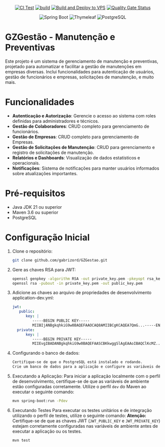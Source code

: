 <div align="center">

[![CI Test](https://github.com/gabrizord/GZGestao/actions/workflows/test-maven.yml/badge.svg)](https://github.com/gabrizord/GZGestao/actions/workflows/test-maven.yml)
[![build](https://github.com/gabrizord/GZGestao/actions/workflows/maven.yml/badge.svg)](https://github.com/gabrizord/GZGestao/actions/workflows/maven.yml)
[![Build and Deploy to VPS](https://github.com/gabrizord/GZGestao/actions/workflows/deploy.yml/badge.svg)](https://github.com/gabrizord/GZGestao/actions/workflows/deploy.yml)
[![Quality Gate Status](https://sonarcloud.io/api/project_badges/measure?project=gabrizord_GZGestao&metric=alert_status)](https://sonarcloud.io/summary/new_code?id=gabrizord_GZGestao)
</div>
<div align="center">

![Spring Boot](https://img.shields.io/badge/Spring_Boot-6DB33F?style=for-the-badge&logo=spring-boot&logoColor=white)
![Thymeleaf](https://img.shields.io/badge/Thymeleaf-005F0F?style=for-the-badge&logo=thymeleaf&logoColor=white)
![PostgreSQL](https://img.shields.io/badge/PostgreSQL-336791?style=for-the-badge&logo=postgresql&logoColor=white)
</div>

# GZGestão - Manutenção e Preventivas
Este projeto é um sistema de gerenciamento de manutenção e preventivas, projetado para automatizar e facilitar a gestão de manutenções em empresas diversas. 
Inclui funcionalidades para autenticação de usuários, gestão de funcionários e empresas, solicitações de manutenção, e muito mais.

# Funcionalidades
- **Autenticação e Autorização**: Gerencie o acesso ao sistema com roles definidas para administradores e técnicos.
- **Gestão de Colaboradores**: CRUD completo para gerenciamento de funcionários.
- **Gestão de Empresas**: CRUD completo para gerenciamento de Empresas.
- **Gestão de Solicitações de Manutenção**: CRUD para gerenciamento e registro de solicitações de manutenção.
- **Relatórios e Dashboards**: Visualização de dados estatísticos e operacionais.
- **Notificações**: Sistema de notificações para manter usuários informados sobre atualizações importantes.

# Pré-requisitos
- Java JDK 21 ou superior
- Maven 3.6 ou superior
- PostgreSQL

# Configuração Inicial
1. Clone o repositório:
   ```bash
   git clone github.com/gabrizord/GZGestao.git

2. Gere as chaves RSA para JWT:
   ```bash
   openssl genpkey -algorithm RSA -out private_key.pem -pkeyopt rsa_keygen_bits:2048
   openssl rsa -pubout -in private_key.pem -out public_key.pem

3. Adicione as chaves ao arquivo de propriedades de desenvolvimento
   application-dev.yml:
   ````yaml
   jwt:
      public:
         key: |
            -----BEGIN PUBLIC KEY-----
            MIIBIjANBgkqhkiG9w0BAQEFAAOCAQ8AMIIBCgKCAQEA7QmG...-----END PUBLIC KEY-----
     private:
         key: |
            -----BEGIN PRIVATE KEY-----
            MIIEvgIBADANBgkqhkiG9w0BAQEFAASCBKkwggSlAgEAAoIBAQClKcMZ...-----END PRIVATE KEY-----

4. Configurando o banco de dados:
   ````bash
   Certifique-se de que o PostgreSQL está instalado e rodando. 
   Crie um banco de dados para a aplicação e configure as variáveis de ambiente necessárias no arquivo application-dev.yml ou no seu ambiente de desenvolvimento.

5. Executando a Aplicação:
   Para iniciar a aplicação localmente com o perfil de desenvolvimento, certifique-se de que as variáveis de ambiente estão configuradas corretamente.
   Utilize o perfil `dev` do Maven ao executar o seguinte comando:
   ```bash
   mvn spring-boot:run -Pdev

6. Executando Testes
   Para executar os testes unitários e de integração utilizando o perfil de testes, utilize o seguinte comando:
   **Atenção:** Certifique-se de que as chaves JWT (`JWT_PUBLIC_KEY` e `JWT_PRIVATE_KEY`) estejam corretamente configuradas nas variáveis de ambiente antes de executar a aplicação ou os testes.
   ````bash
   mvn test